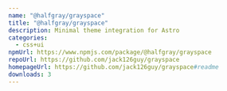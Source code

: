 ```yaml
---
name: "@halfgray/grayspace"
title: "@halfgray/grayspace"
description: Minimal theme integration for Astro
categories:
  - css+ui
npmUrl: https://www.npmjs.com/package/@halfgray/grayspace
repoUrl: https://github.com/jack126guy/grayspace
homepageUrl: https://github.com/jack126guy/grayspace#readme
downloads: 3
---
```

